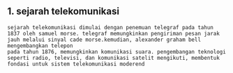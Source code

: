 ---
---
## 1. sejarah telekomunikasi 
    sejarah telekomunikasi dimulai dengan penemuan telegraf pada tahun 1837 oleh samuel morse. telegraf memungkinkan pengiriman pesan jarak jauh melalui sinyal cade morse.kemudian, alexander graham bell mengembangkan telepon
    pada tahun 1876, memungkinkan komunikasi suara. pengembangan teknologi seperti radio, televisi, dan komunikasi satelit mengikuti, membentuk fondasi untuk sistem telekomunikasi moderend

##
